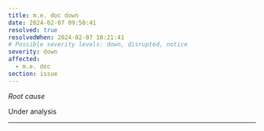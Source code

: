 ```yaml
---
title: m.e. doc down
date: 2024-02-07 09:50:41
resolved: true
resolvedWhen: 2024-02-07 10:21:41
# Possible severity levels: down, disrupted, notice
severity: down
affected:
  - m.e. doc
section: issue
---
```


*Root cause*

Under analysis

---



